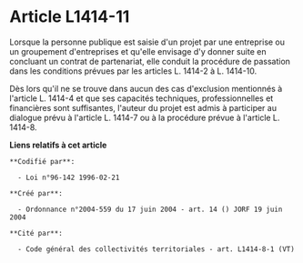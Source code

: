 # Article L1414-11

Lorsque la personne publique est saisie d'un projet par une entreprise ou un groupement d'entreprises et qu'elle envisage d'y
donner suite en concluant un contrat de partenariat, elle conduit la procédure de passation dans les conditions prévues par
les articles L. 1414-2 à L. 1414-10.

Dès lors qu'il ne se trouve dans aucun des cas d'exclusion mentionnés à l'article L. 1414-4 et que ses capacités techniques,
professionnelles et financières sont suffisantes, l'auteur du projet est admis à participer au dialogue prévu à l'article L.
1414-7 ou à la procédure prévue à l'article L. 1414-8.

**Liens relatifs à cet article**

	**Codifié par**:

	  - Loi n°96-142 1996-02-21

	**Créé par**:

	  - Ordonnance n°2004-559 du 17 juin 2004 - art. 14 () JORF 19 juin 2004

	**Cité par**:

	  - Code général des collectivités territoriales - art. L1414-8-1 (VT)
